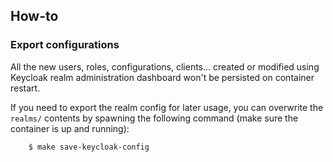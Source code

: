## How-to

### Export configurations
All the new users, roles, configurations, clients... created or modified using Keycloak realm administration dashboard won't be persisted on container restart.

If you need to export the realm config for later usage, you can overwrite the `realms/` contents by spawning the following command (make sure the container is up and running):

```shell
    $ make save-keycloak-config
```